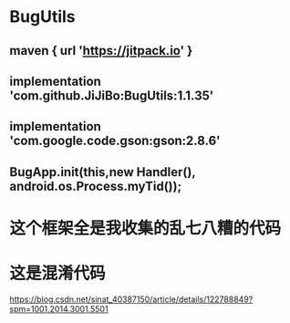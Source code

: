 # BugUtils

## maven { url 'https://jitpack.io' }
## implementation 'com.github.JiJiBo:BugUtils:1.1.35'
## implementation 'com.google.code.gson:gson:2.8.6'
## BugApp.init(this,new Handler(),  android.os.Process.myTid());


# 这个框架全是我收集的乱七八糟的代码 
# 这是混淆代码
https://blog.csdn.net/sinat_40387150/article/details/122788849?spm=1001.2014.3001.5501
